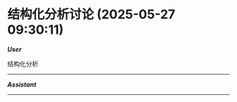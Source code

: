 <!-- Generated by SpecStory -->

# 结构化分析讨论 (2025-05-27 09:30:11)

_**User**_

结构化分析

---

_**Assistant**_



---

